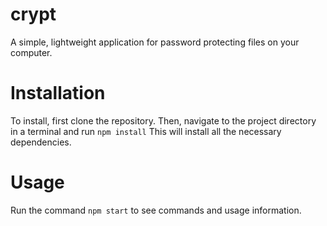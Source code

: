# crypt
A simple, lightweight application for password protecting files on
your computer.

# Installation
To install, first clone the repository. Then, navigate to the project directory in a terminal and run
    `npm install`
This will install all the necessary dependencies.

# Usage
Run the command `npm start` to see commands and usage information.